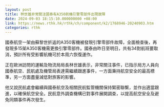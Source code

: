 ```yaml
---
layout: post
title: 林世雄非常關注國泰有A350航機引擎零部件出現故障
date: 2024-09-03 18:15:10.000000000 +08:00
link: https://news.rthk.hk/rthk/ch/component/k2/1768946-20240903.htm
categories: rthk
---
```


國泰航空一架由蘇黎世折返的A350客機被發現引擎零部件故障，全面檢查後，再發現多15架A350客機需更換引擎零部件。國泰由昨日至明日，共有34對航班要取消，預計所有受影響航機可於本周六恢復運作。

正在歐洲訪問的運輸及物流局局長林世雄表示，非常關注事件，已指示局方人員向國泰航空、民航處及機管局表達需繼續跟進事件，一方面秉持航空安全的最高標準，另一方面盡量減低對旅客的影響。

他又說民航處會繼續與國泰航空及相關民航監管機關保持緊密聯繫，並作出適當跟進，以確保航空安全。民航意外調查機構已對事件展開調查，以提高航空安全及避免同類事件再次發生。
